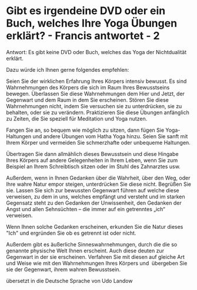 # Gibt es irgendeine DVD oder ein Buch, welches Ihre Yoga Übungen erklärt? - Francis antwortet - 2

Antwort: Es gibt keine DVD oder Buch, welches das Yoga der Nichtdualität erklärt.   

Dazu würde ich Ihnen gerne folgendes empfehlen:   

Seien Sie der wirklichen Erfahrung Ihres Körpers intensiv bewusst. Es sind Wahrnehmungen des Körpers die sich im Raum Ihres Bewusstseins bewegen. Überlassen Sie diese Wahrnehmungen dem Hier und Jetzt, der Gegenwart und dem Raum in dem Sie erscheinen. Stören Sie diese Wahrnehmungen nicht, indem Sie versuchen sie zu unterdrücken, sie zu behalten, oder sie zu verändern. Praktizieren Sie diese Übungen anfänglich zu Zeiten, die Sie speziell für Meditation und Yoga nutzen.  

Fangen Sie an, so bequem wie möglich zu sitzen, dann fügen Sie Yoga-Haltungen und andere Übungen vom Hatha Yoga hinzu. Seien Sie sanft mit Ihrem Körper und vermeiden Sie schmerzhafte oder unbequeme Haltungen.  

Übertragen Sie dann allmählich dieses Bewusstsein und diese Hingabe Ihres Körpers auf andere Gelegenheiten in Ihrem Leben, wenn Sie zum Beispiel an Ihrem Schreibtisch sitzen oder im Stuhl des Zahnarztes usw.   

Außerdem, wenn in Ihnen Gedanken über die Wahrheit, über den Weg, oder Ihre wahre Natur empor steigen, unterdrücken Sie diese nicht. Begrüßen Sie sie. Lassen Sie sich zur bewussten Gegenwart führen auf welche diese verweisen, zu dem in uns, welches empfängt und versteht und im starken Gegensatz steht zu den Gedanken der Unwissenheit, den Gedanken der Angst und allen Sehnsüchten – die immer auf ein getrenntes „ich“ verweisen.  

Wenn Ihnen solche Gedanken erscheinen, erkunden Sie die Natur dieses "Ich" und ergründen Sie ob es getrennt ist oder nicht.  

Außerdem gibt es äußerliche Sinneswahrnehmungen, durch die die so genannte physische Welt Ihnen erscheint. Auch diese deuten zur Gegenwart in der sie erscheinen. Verfahren Sie mit diesen auf gleiche Art und Weise wie mit den Wahrnehmungen Ihres Körpers und  übergeben Sie sie der Gegenwart, ihrem wahren Bewusstsein.  

übersetzt in die Deutsche Sprache von Udo Landow

